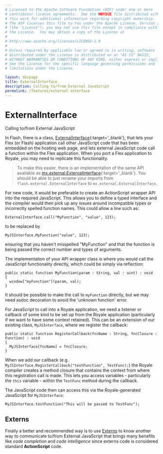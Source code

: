 ```yaml
---
# Licensed to the Apache Software Foundation (ASF) under one or more
# contributor license agreements.  See the NOTICE file distributed with
# this work for additional information regarding copyright ownership.
# The ASF licenses this file to You under the Apache License, Version 2.0
# (the "License"); you may not use this file except in compliance with
# the License.  You may obtain a copy of the License at
# 
# http://www.apache.org/licenses/LICENSE-2.0
# 
# Unless required by applicable law or agreed to in writing, software
# distributed under the License is distributed on an "AS IS" BASIS,
# WITHOUT WARRANTIES OR CONDITIONS OF ANY KIND, either express or implied.
# See the License for the specific language governing permissions and
# limitations under the License.

layout: docpage
title: ExternalInterface
description: Calling to/from External JavaScript
permalink: /features/external-interface
---
```


# ExternalInterface

Calling to/from External JavaScript

In Flash, there is a class, [ExternalInterface](https://help.adobe.com/en_US/FlashPlatform/reference/actionscript/3/flash/loading-external-data/ExternalInterface.html){:target='_blank'},
that lets your Flex (or Flash) application call other JavaScript code that has been embedded on the hosting web page,
and lets external JavaScript code call a function within the Flex application. When you port a Flex application to Royale,
you may need to replicate this functionality.

> To make this easier, there is an implementation of the same API available as [mx.external.ExternalInterface](https://github.com/apache/royale-asjs/blob/develop/frameworks/projects/MXRoyale/src/main/royale/mx/loading-external-data/ExternalInterface.as){:target='_blank'}. You should be able to just rename your imports from `flash.external.ExternalInterface` to `mx.external.ExternalInterface`.

For new code, it would be preferable to create an ActionScript wrapper API into the required JavaScript.
This allows you to define a typed interface and the compiler would then pick up any issues around incompatible types
or incorrectly spelled function names. This could allow a line such as:

```as3
ExternalInterface.call("MyFunction", "value", 123);
```

to be replaced by

```as3
MyJSInterface.MyFunction("value", 123);
```

ensuring that you haven't misspelled "MyFunction" and that the function is being passed the correct number and types of arguments.

The implementation of your API wrapper class is where you would call the JavaScript functionality directly, which could be simply via reflection:

```as3
public static function MyFunction(param : String, val : uint) : void
{
  window["myFunction"](param, val);
}
```

It should be possible to make the call to `myFunction` directly, but we may need asdoc decoration to avoid the 'unknown function' error.

For JavaScript to call into a Royale application, we need a listener or callback of some kind to be set up from the Royale application (particularly if we want to have some context retained). This can be an extension of our existing class, `MyJSInterface`, where we register the callback:

```as3
public static function RegisterCallback(fncName : String, fncClosure : Function) : void
{
  MyJSInterface[fncName] = fncClosure;
}
```

When we add our callback (e.g. `MyJSInterface.RegisterCallback("testFunction", TestFunc);`) the Royale compiler creates a method closure that contains the context from where this registration call is made. This lets you access variables - particularly the `this` variable - within the `TestFunc` method during the callback.

The JavaScript code then can access this via the Royale-generated JavaScript for `MyJSInterface`:

```as3
MyJSInterface.testFunction("This will be passed to TestFunc");
```

## Externs

Finally a better and recommended way is to use [Externs](features/externs) to know another way to communicate to/from External JavaScript that brings many benefits like _code completion_ and _code intelligence_ since externs code is considered standard __ActionScript__ code.